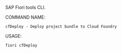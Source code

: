 SAP Fiori tools CLI.

COMMAND NAME:

    cfDeploy - Deploy project bundle to Cloud Foundry 

USAGE:

    fiori cfDeploy